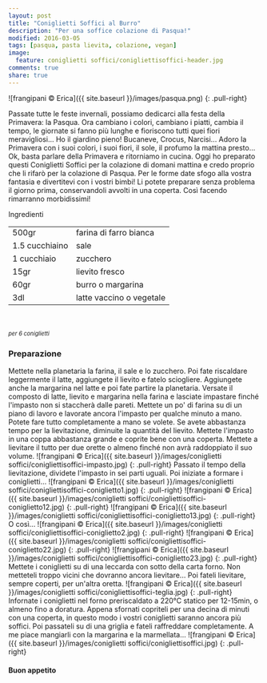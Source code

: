 ```yaml
---
layout: post
title: "Coniglietti Soffici al Burro"
description: "Per una soffice colazione di Pasqua!"
modified: 2016-03-05
tags: [pasqua, pasta lievita, colazione, vegan]
image:
  feature: coniglietti soffici/conigliettisoffici-header.jpg
comments: true
share: true
---
```


![frangipani © Erica]({{ site.baseurl }}/images/pasqua.png)
{: .pull-right}

Passate tutte le feste invernali, possiamo dedicarci alla festa della Primavera: la Pasqua. Ora cambiano i colori, cambiano i piatti, cambia il tempo, le giornate si fanno più lunghe e fioriscono tutti quei fiori meravigliosi... Ho il giardino pieno! Bucaneve, Crocus, Narcisi... Adoro la Primavera con i suoi colori, i suoi fiori, il sole, il profumo la mattina presto... Ok, basta parlare della Primavera e ritorniamo in cucina. Oggi ho preparato questi Coniglietti Soffici per la colazione di domani mattina e credo proprio che li rifarò per la colazione di Pasqua. Per le forme date sfogo alla vostra fantasia e divertitevi con i vostri bimbi! Li potete preparare senza problema il giorno prima, conservandoli avvolti in una coperta. Così facendo rimarranno morbidissimi! 


<div class="ingredients">
  <div class="ingredients-title">Ingredienti</div>
  <table>
    <tbody>
      <tr>
      </tr>
      <tr>
        <td>500gr</td>
        <td>farina di farro bianca</td>
      </tr>
      <tr>
        <td>1.5 cucchiaino</td>
        <td>sale</td>
      </tr>
      <tr>
        <td>1 cucchiaio</td>
        <td>zucchero</td>
      </tr>
      <tr>
        <td>15gr</td>
        <td>lievito fresco</td>
      </tr>
      <tr>
        <td>60gr</td>
        <td>burro o margarina</td>
      </tr>
      <tr>
        <td>3dl</td>
        <td>latte vaccino o vegetale</td>
      </tr>     
      </tr>
    </tbody>
  </table>
  <br></br>
  <i class="pull-right" style="font-size: 80%;">per 6 coniglietti</i>
</div>


<h3>
  <font color="grey">
    <i class="icon-cogs"></i>
  </font> Preparazione
</h3>

Mettete nella planetaria la farina, il sale e lo zucchero. Poi fate riscaldare leggermente il latte, aggiungete il lievito e fatelo sciogliere. Aggiungete anche la margarina nel latte e poi fate partire la planetaria. Versate il composto di latte, lievito e margarina nella farina e lasciate impastare finché l'impasto non si staccherà dalle pareti. Mettete un po' di farina su di un piano di lavoro e lavorate ancora l'impasto per qualche minuto a mano. Potete fare tutto completamente a mano se volete. Se avete abbastanza tempo per la lievitazione, diminuite la quantità del lievito. Mettete l'impasto in una coppa abbastanza grande e coprite bene con una coperta. Mettete a lievitare il tutto per due orette o almeno finché non avrà raddoppiato il suo volume.
![frangipani © Erica]({{ site.baseurl }}/images/coniglietti soffici/conigliettisoffici-impasto.jpg)
{: .pull-right}
Passato il tempo della lievitazione, dividete l'impasto in sei parti uguali. Poi iniziate a formare i coniglietti...
![frangipani © Erica]({{ site.baseurl }}/images/coniglietti soffici/conigliettisoffici-coniglietto1.jpg)
{: .pull-right}
![frangipani © Erica]({{ site.baseurl }}/images/coniglietti soffici/conigliettisoffici-coniglietto12.jpg)
{: .pull-right}
![frangipani © Erica]({{ site.baseurl }}/images/coniglietti soffici/conigliettisoffici-coniglietto13.jpg)
{: .pull-right}
O così...
![frangipani © Erica]({{ site.baseurl }}/images/coniglietti soffici/conigliettisoffici-coniglietto2.jpg)
{: .pull-right}
![frangipani © Erica]({{ site.baseurl }}/images/coniglietti soffici/conigliettisoffici-coniglietto22.jpg)
{: .pull-right}
![frangipani © Erica]({{ site.baseurl }}/images/coniglietti soffici/conigliettisoffici-coniglietto23.jpg)
{: .pull-right}
Mettete i coniglietti su di una leccarda con sotto della carta forno. Non metteteli troppo vicini che dovranno ancora lievitare... Poi fateli lievitare, sempre coperti, per un'altra oretta.
![frangipani © Erica]({{ site.baseurl }}/images/coniglietti soffici/conigliettisoffici-teglia.jpg)
{: .pull-right}
Infornate i coniglietti nel forno preriscaldato a 220°C statico per 12-15min, o almeno fino a doratura. Appena sfornati copriteli per una decina di minuti con una coperta, in questo modo i vostri coniglietti saranno ancora più soffici. Poi passateli su di una griglia e fateli raffreddare completamente. A me piace mangiarli con la margarina e la marmellata... 
![frangipani © Erica]({{ site.baseurl }}/images/coniglietti soffici/conigliettisoffici.jpg)
{: .pull-right}


<h4>Buon appetito
  <font color="red">
    <i class="icon-smile"></i>
  </font>
</h4>

